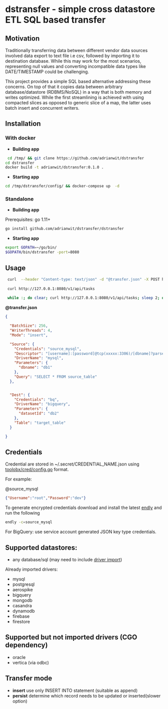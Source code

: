 # dstransfer - simple cross datastore ETL SQL based transfer

## Motivation

Traditionally transferring data between different vendor data sources involved data export to text file i.e csv, 
followed by importing it to destination database. While this may work for the most scenarios, representing null values 
and converting incompatible data types like DATE/TIMESTAMP could be challenging.

This project provides a simple SQL based alternative addressing these concerns.
On top of that it copies data between arbitrary database/datastore (RDBMS/NoSQL) in a way that is both memory and writes optimized. 
While the first streamlining is achieved with using compacted slices as opposed to generic slice of a map, the latter
uses batch insert and concurrent writers.


## Installation

### With docker

- **Building app**
```bash
 cd /tmp/ && git clone https://github.com/adrianwit/dstransfer 
cd dstransfer
docker build -t adrianwit/dstransfer:0.1.0 . 
```

- **Starting app**
```bash
cd /tmp/dstransfer/config/ && docker-compose up  -d  
```


### Standalone


- **Building app**

Prerequisites: go 1.11+

```bash
go install github.com/adrianwit/dstransfer/dstransfer
```

- **Starting app**
```bash
export GOPATH=~/go/bin/
$GOPATH/bin/dstransfer -port=8080
```


## Usage

```bash
 curl  --header "Content-type: text/json" -d "@transfer.json" -X POST http://localhost:8080/v1/api/transfer
 
 curl http://127.0.0.1:8080/v1/api/tasks
 
 while :; do clear; curl http://127.0.0.1:8080/v1/api/tasks; sleep 2; done
``` 



**@transfer.json**

```json
{

  "BatchSize": 256,
  "WriterThreads": 4,
  "Mode": "insert",

  "Source": {
    "Credentials": "source_mysql",
    "Descriptor": "[username]:[password]@tcp(xxxxx:3306)/[dbname]?parseTime=true",
    "DriverName": "mysql",
    "Parameters": {
      "dbname": "db1"
    },
    "Query": "SELECT * FROM source_table"
  },


  "Dest": {
    "Credentials": "bq",
    "DriverName": "bigquery",
    "Parameters": {
      "datasetId": "db2"
    },
    "Table": "target_table"
  }

}
```


## Credentials

Credential are stored in ~/.secret/CREDENTIAL_NAME.json using [toolobx/cred/config.go](https://github.com/viant/toolbox/blob/master/cred/config.go) format.


For example:

@source_mysql
```json
{"Username":"root","Password":"dev"}
 ```

To generate encrypted credentials download and install the latest [endly](https://github.com/viant/endly/releases) and run the following

```bash
endly -c=source_mysql
```

For BigQuery: use service account generated JSON key type credentials.


## Supported datastores:

- any database/sql  (may need to include [driver import](dstransfer/dstransfer.go))

Already imported drivers:

 - mysql
 - postgresql
 - aerospike
 - bigquery
 - mongodb
 - casandra
 - dynamodb
 - firebase
 - firestore
 
## Supported but not imported drivers (CGO dependency)
 - oracle
 - vertica (via odbc)
  

## Transfer mode
 - **insert**  use only INSERT INTO statement (suitable as append)
 - **persist** determine which record needs to be updated or inserted(slower option)
